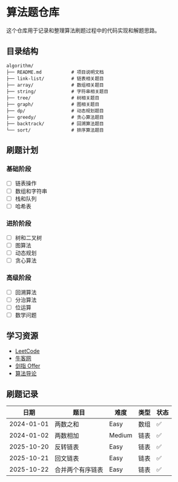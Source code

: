 # 算法题仓库

这个仓库用于记录和整理算法刷题过程中的代码实现和解题思路。

## 目录结构

```
algorithm/
├── README.md           # 项目说明文档
├── link-list/          # 链表相关题目
├── array/              # 数组相关题目
├── string/             # 字符串相关题目
├── tree/               # 树相关题目
├── graph/              # 图相关题目
├── dp/                 # 动态规划题目
├── greedy/             # 贪心算法题目
├── backtrack/          # 回溯算法题目
└── sort/               # 排序算法题目
```

## 刷题计划

### 基础阶段

- [ ] 链表操作
- [ ] 数组和字符串
- [ ] 栈和队列
- [ ] 哈希表

### 进阶阶段

- [ ] 树和二叉树
- [ ] 图算法
- [ ] 动态规划
- [ ] 贪心算法

### 高级阶段

- [ ] 回溯算法
- [ ] 分治算法
- [ ] 位运算
- [ ] 数学问题

## 学习资源

- [LeetCode](https://leetcode.cn/)
- [牛客网](https://www.nowcoder.com/)
- [剑指 Offer](https://leetcode.cn/problemset/all/)
- [算法导论](https://mitpress.mit.edu/9780262046305/)

## 刷题记录

| 日期       | 题目             | 难度   | 类型 | 状态 |
| ---------- | ---------------- | ------ | ---- | ---- |
| 2024-01-01 | 两数之和         | Easy   | 数组 | ✅   |
| 2024-01-02 | 两数相加         | Medium | 链表 | ✅   |
| 2025-10-20 | 反转链表         | Easy   | 链表 | ✅   |
| 2025-10-21 | 回文链表         | Easy   | 链表 | ✅   |
| 2025-10-22 | 合并两个有序链表 | Easy   | 链表 | ✅   |
